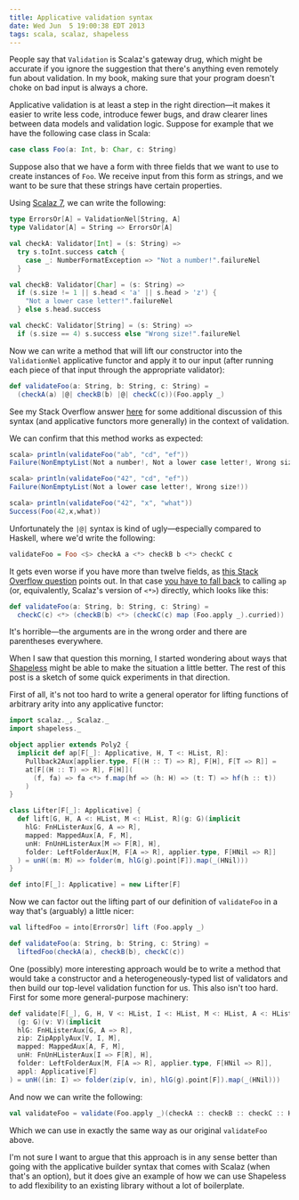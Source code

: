 ```yaml
---
title: Applicative validation syntax
date: Wed Jun  5 19:00:38 EDT 2013
tags: scala, scalaz, shapeless
---
```


People say that `Validation` is Scalaz's gateway drug,
which might be accurate if you ignore the suggestion that there's
anything even remotely fun about validation. In my book, making sure that
your program doesn't choke on bad input is always a chore.

Applicative validation is at least a step in the right direction—it makes it easier to
write less code, introduce fewer bugs, and draw clearer lines
between data models and validation logic. Suppose for example that we have the
following case class in Scala:

``` scala
case class Foo(a: Int, b: Char, c: String)
```

Suppose also that we have a form with three fields that we want to use to
create instances of `Foo`. We receive input from this form as
strings, and we want to be sure that these strings have certain properties.

<!-- MORE -->

Using [Scalaz 7](https://github.com/scalaz/scalaz), we can write the following:

``` scala
type ErrorsOr[A] = ValidationNel[String, A]
type Validator[A] = String => ErrorsOr[A]

val checkA: Validator[Int] = (s: String) =>
  try s.toInt.success catch {
    case _: NumberFormatException => "Not a number!".failureNel
  }

val checkB: Validator[Char] = (s: String) =>
  if (s.size != 1 || s.head < 'a' || s.head > 'z') {
    "Not a lower case letter!".failureNel
  } else s.head.success

val checkC: Validator[String] = (s: String) =>
  if (s.size == 4) s.success else "Wrong size!".failureNel

```

Now we can write a method that will lift our constructor into the
`ValidationNel` applicative functor and apply it to our input
(after running each piece of that input through the appropriate validator):

``` scala
def validateFoo(a: String, b: String, c: String) =
  (checkA(a) |@| checkB(b) |@| checkC(c))(Foo.apply _)
```

See my Stack Overflow answer [here](http://stackoverflow.com/a/12309023/334519) for some
additional discussion of this syntax (and applicative functors more generally) in the
context of validation.

We can confirm that this method works as expected:

``` scala
scala> println(validateFoo("ab", "cd", "ef"))
Failure(NonEmptyList(Not a number!, Not a lower case letter!, Wrong size!))

scala> println(validateFoo("42", "cd", "ef"))
Failure(NonEmptyList(Not a lower case letter!, Wrong size!))

scala> println(validateFoo("42", "x", "what"))
Success(Foo(42,x,what))
```

Unfortunately the `|@|` syntax is kind of ugly—especially compared to Haskell,
where we'd write the following:

``` haskell
validateFoo = Foo <$> checkA a <*> checkB b <*> checkC c
```

It gets even worse if you have more than twelve fields,
as [this Stack Overflow question](http://stackoverflow.com/q/16930347/334519) points out.
In that case [you have to fall back](http://stackoverflow.com/a/16943233/334519)
to calling `ap` (or, equivalently, Scalaz's version of `<*>`) directly, which looks like this:

``` scala
def validateFoo(a: String, b: String, c: String) =
  checkC(c) <*> (checkB(b) <*> (checkC(c) map (Foo.apply _).curried))
```

It's horrible—the arguments are in the wrong order and there are parentheses everywhere.

When I saw that question this morning, I started wondering about
ways that [Shapeless](https://github.com/milessabin/shapeless) might be able to
make the situation a little better. The rest of this post is a sketch of some
quick experiments in that direction.

First of all, it's not too hard to write a general operator for lifting
functions of arbitrary arity into any applicative functor:

``` scala
import scalaz._, Scalaz._
import shapeless._

object applier extends Poly2 {
  implicit def ap[F[_]: Applicative, H, T <: HList, R]:
    Pullback2Aux[applier.type, F[(H :: T) => R], F[H], F[T => R]] =
    at[F[(H :: T) => R], F[H]](
      (f, fa) => fa <*> f.map(hf => (h: H) => (t: T) => hf(h :: t))
    )
}

class Lifter[F[_]: Applicative] {
  def lift[G, H, A <: HList, M <: HList, R](g: G)(implicit
    hlG: FnHListerAux[G, A => R],
    mapped: MappedAux[A, F, M],
    unH: FnUnHListerAux[M => F[R], H],
    folder: LeftFolderAux[M, F[A => R], applier.type, F[HNil => R]]
  ) = unH((m: M) => folder(m, hlG(g).point[F]).map(_(HNil)))
}

def into[F[_]: Applicative] = new Lifter[F]
```

Now we can factor out the lifting part of our definition of `validateFoo`
in a way that's (arguably) a little nicer:

``` scala
val liftedFoo = into[ErrorsOr] lift (Foo.apply _)

def validateFoo(a: String, b: String, c: String) =
  liftedFoo(checkA(a), checkB(b), checkC(c))
```

One (possibly) more interesting approach would be to write a method
that would take a constructor and a heterogeneously-typed list
of validators and then build our top-level validation function for us.
This also isn't too hard. First for some more general-purpose machinery:

``` scala
def validate[F[_], G, H, V <: HList, I <: HList, M <: HList, A <: HList, R]
  (g: G)(v: V)(implicit
  hlG: FnHListerAux[G, A => R],
  zip: ZipApplyAux[V, I, M],
  mapped: MappedAux[A, F, M],
  unH: FnUnHListerAux[I => F[R], H],
  folder: LeftFolderAux[M, F[A => R], applier.type, F[HNil => R]],
  appl: Applicative[F]
) = unH((in: I) => folder(zip(v, in), hlG(g).point[F]).map(_(HNil)))
```

And now we can write the following:

``` scala
val validateFoo = validate(Foo.apply _)(checkA :: checkB :: checkC :: HNil)
```

Which we can use in exactly the same way as our original `validateFoo` above.

I'm not sure I want to argue that this approach is in any sense better than
going with the applicative builder syntax that comes with Scalaz (when that's an option), but it does give an example
of how we can use Shapeless to add flexibility to an existing library without a lot of boilerplate. 

